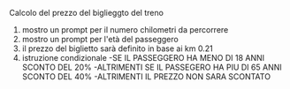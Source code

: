 Calcolo del prezzo del biglieggto del treno

1. mostro un prompt per il numero chilometri da percorrere
2. mostro un prompt per l'età del passeggero
3. il prezzo del biglietto sarà definito in base ai km 0.21
4. istruzione condizionale
   -SE IL PASSEGGERO HA MENO DI 18 ANNI SCONTO DEL 20%
   -ALTRIMENTI SE IL PASSEGERO HA PIU DI 65 ANNI SCONTO DEL 40%
   -ALTRIMENTI IL PREZZO NON SARA SCONTATO

